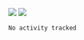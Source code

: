 ![](https://github-readme-stats.vercel.app/api?username=dinghui40&show_icons=true&theme=radical)
[![](https://github-readme-stats.vercel.app/api/top-langs/?username=dinghui40&layout=compact)](https://github.com/dinghui40/github-readme-stats)
<!--START_SECTION:waka-->

```text
No activity tracked
```

<!--END_SECTION:waka-->
